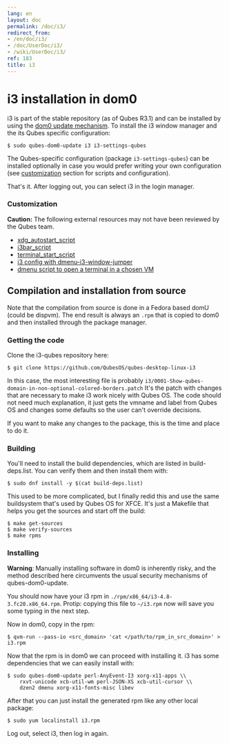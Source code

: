 ```yaml
---
lang: en
layout: doc
permalink: /doc/i3/
redirect_from:
- /en/doc/i3/
- /doc/UserDoc/i3/
- /wiki/UserDoc/i3/
ref: 183
title: i3
---
```


# i3 installation in dom0

i3 is part of the stable repository (as of Qubes R3.1) and can be installed by
using the [dom0 update mechanism](/doc/software-update-dom0/). To install the i3
window manager and the its Qubes specific configuration:

```shell_session
$ sudo qubes-dom0-update i3 i3-settings-qubes
```

The Qubes-specific configuration (package `i3-settings-qubes`) can be installed
optionally in case you would prefer writing your own configuration (see
[customization](#customization) section for scripts and configuration).

That's it. After logging out, you can select i3 in the login manager.

### Customization

**Caution:** The following external resources may not have been reviewed by the Qubes team.

* [xdg_autostart_script](https://gist.github.com/SietsevanderMolen/7b4cc32ce7b4884513b0a639540e454f)
* [i3bar_script](https://gist.github.com/SietsevanderMolen/e7f594f209dfaa3596907e427b657e30)
* [terminal_start_script](https://gist.github.com/SietsevanderMolen/7c6f2b5773dbc0c08e1509e49abd1e96)
* [i3 config with dmenu-i3-window-jumper](https://github.com/anadahz/qubes-i3-config/blob/master/config)
* [dmenu script to open a terminal in a chosen VM](https://gist.github.com/dmoerner/65528941dd20b05c98ee79e92d7e0183)

## Compilation and installation from source

Note that the compilation from source is done in a Fedora based domU (could
be dispvm). The end result is always an `.rpm` that is copied to dom0 and then
installed through the package manager.

### Getting the code

Clone the i3-qubes repository here:

```shell_session
$ git clone https://github.com/QubesOS/qubes-desktop-linux-i3
```

In this case, the most interesting file is probably
`i3/0001-Show-qubes-domain-in-non-optional-colored-borders.patch` It's the patch
with changes that are necessary to make i3 work nicely with Qubes OS. The code
should not need much explanation, it just gets the vmname and label from Qubes
OS and changes some defaults so the user can't override decisions.

If you want to make any changes to the package, this is the time and place to do
it.

### Building

You'll need to install the build dependencies, which are listed in
build-deps.list. You can verify them and then install them with:

```shell_session
$ sudo dnf install -y $(cat build-deps.list)
```

This used to be more complicated, but I finally redid this and use the same
buildsystem that's used by Qubes OS for XFCE. It's just a Makefile that helps
you get the sources and start off the build:

```shell_session
$ make get-sources
$ make verify-sources
$ make rpms
```

### Installing

**Warning**: Manually installing software in dom0 is inherently risky, and the method described here circumvents the usual security mechanisms of qubes-dom0-update.

You should now have your i3 rpm in `./rpm/x86_64/i3-4.8-3.fc20.x86_64.rpm`.
Protip: copying this file to `~/i3.rpm` now will save you some typing in the
next step.

Now in dom0, copy in the rpm:

```shell_session
$ qvm-run --pass-io <src_domain> 'cat </path/to/rpm_in_src_domain>' > i3.rpm
```

Now that the rpm is in dom0 we can proceed with installing it. i3 has some
dependencies that we can easily install with:

```shell_session
$ sudo qubes-dom0-update perl-AnyEvent-I3 xorg-x11-apps \\
    rxvt-unicode xcb-util-wm perl-JSON-XS xcb-util-cursor \\
    dzen2 dmenu xorg-x11-fonts-misc libev
```

After that you can just install the generated rpm like any other local package:

```shell_session
$ sudo yum localinstall i3.rpm
```

Log out, select i3, then log in again.
